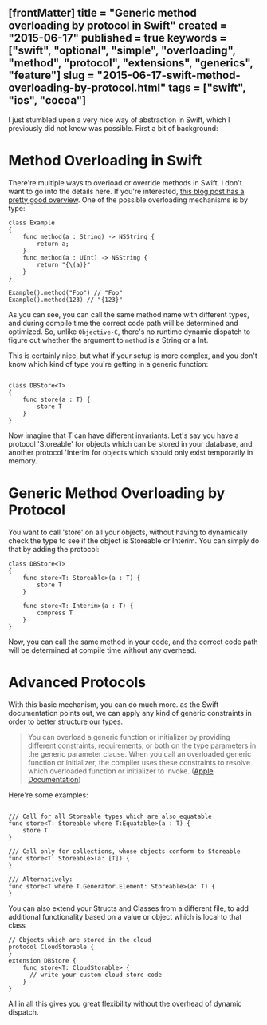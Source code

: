 [frontMatter]
title = "Generic method overloading by protocol in Swift"
created = "2015-06-17"
published = true
keywords = ["swift", "optional", "simple", "overloading", "method", "protocol", "extensions", "generics", "feature"]
slug = "2015-06-17-swift-method-overloading-by-protocol.html"
tags = ["swift", "ios", "cocoa"]
---

I just stumbled upon a very nice way of abstraction in Swift, which I
previously did not know was possible. First a bit of background:

# Method Overloading in Swift

There\'re multiple ways to overload or override methods in Swift. I
don\'t want to go into the details here. If you\'re interested, [this
blog post has a pretty good
overview](http://sketchytech.blogspot.de/2014/09/swift-overriding-vs-overloading-xcode-6.html).
One of the possible overloading mechanisms is by type:

``` {.Javascript}
class Example
{
    func method(a : String) -> NSString {
        return a;
    }
    func method(a : UInt) -> NSString {
        return "{\(a)}"
    }
}

Example().method("Foo") // "Foo"
Example().method(123) // "{123}"
```

As you can see, you can call the same method name with different types,
and during compile time the correct code path will be determined and
optimized. So, unlike `Objective-C`, there\'s no runtime dynamic
dispatch to figure out whether the argument to `method` is a String or a
Int.

This is certainly nice, but what if your setup is more complex, and you
don\'t know which kind of type you\'re getting in a generic function:

``` {.Javascript}

class DBStore<T>
{
    func store(a : T) {
        store T
    }
}

```

Now imagine that T can have different invariants. Let\'s say you have a
protocol \'Storeable\' for objects which can be stored in your database,
and another protocol \'Interim for objects which should only exist
temporarily in memory.

# Generic Method Overloading by Protocol

You want to call \'store\' on all your objects, without having to
dynamically check the type to see if the object is Storeable or Interim.
You can simply do that by adding the protocol:


    class DBStore<T>
    {
        func store<T: Storeable>(a : T) {
            store T
        }

        func store<T: Interim>(a : T) {
            compress T
        }
    }

Now, you can call the same method in your code, and the correct code
path will be determined at compile time without any overhead.

# Advanced Protocols

With this basic mechanism, you can do much more. as the Swift
documentation points out, we can apply any kind of generic constraints
in order to better structure our types.

> You can overload a generic function or initializer by providing
> different constraints, requirements, or both on the type parameters in
> the generic parameter clause. When you call an overloaded generic
> function or initializer, the compiler uses these constraints to
> resolve which overloaded function or initializer to invoke. ([Apple
> Documentation](https://developer.apple.com/library/prerelease/ios/documentation/Swift/Conceptual/Swift_Programming_Language/GenericParametersAndArguments.html#//apple_ref/doc/uid/TP40014097-CH37-ID406))

Here\'re some examples:

``` {.Javascript}

/// Call for all Storeable types which are also equatable
func store<T: Storeable where T:Equatable>(a : T) {
    store T
}

/// Call only for collections, whose objects conform to Storeable
func store<T: Storeable>(a: [T]) {
}

/// Alternatively:
func store<T where T.Generator.Element: Storeable>(a: T) {
}

```

You can also extend your Structs and Classes from a different file, to
add additional functionality based on a value or object which is local
to that class

``` {.Javascript}
// Objects which are stored in the cloud
protocol CloudStorable {
}
extension DBStore {
    func store<T: CloudStorable> {
      // write your custom cloud store code
    }
}
```

All in all this gives you great flexibility without the overhead of
dynamic dispatch.
